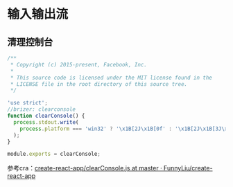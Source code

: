 # 输入输出流

## 清理控制台

``` js
/**
 * Copyright (c) 2015-present, Facebook, Inc.
 *
 * This source code is licensed under the MIT license found in the
 * LICENSE file in the root directory of this source tree.
 */

'use strict';
//brizer: clearconsole
function clearConsole() {
  process.stdout.write(
    process.platform === 'win32' ? '\x1B[2J\x1B[0f' : '\x1B[2J\x1B[3J\x1B[H'
  );
}

module.exports = clearConsole;
```

参考cra：[create-react-app/clearConsole.js at master · FunnyLiu/create-react-app](https://github.com/FunnyLiu/create-react-app/blob/master/packages/react-dev-utils/clearConsole.js)